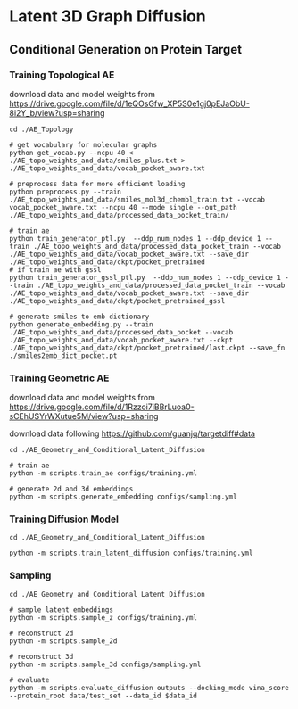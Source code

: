 # Latent 3D Graph Diffusion

## Conditional Generation on Protein Target

### Training Topological AE
download data and model weights from https://drive.google.com/file/d/1eQOsGfw_XP5S0e1gj0pEJaObU-8i2Y_b/view?usp=sharing
```
cd ./AE_Topology

# get vocabulary for molecular graphs
python get_vocab.py --ncpu 40 < ./AE_topo_weights_and_data/smiles_plus.txt > ./AE_topo_weights_and_data/vocab_pocket_aware.txt

# preprocess data for more efficient loading
python preprocess.py --train ./AE_topo_weights_and_data/smiles_mol3d_chembl_train.txt --vocab vocab_pocket_aware.txt --ncpu 40 --mode single --out_path ./AE_topo_weights_and_data/processed_data_pocket_train/

# train ae
python train_generator_ptl.py  --ddp_num_nodes 1 --ddp_device 1 --train ./AE_topo_weights_and_data/processed_data_pocket_train --vocab ./AE_topo_weights_and_data/vocab_pocket_aware.txt --save_dir ./AE_topo_weights_and_data/ckpt/pocket_pretrained
# if train ae with gssl
python train_generator_gssl_ptl.py  --ddp_num_nodes 1 --ddp_device 1 --train ./AE_topo_weights_and_data/processed_data_pocket_train --vocab ./AE_topo_weights_and_data/vocab_pocket_aware.txt --save_dir ./AE_topo_weights_and_data/ckpt/pocket_pretrained_gssl

# generate smiles to emb dictionary
python generate_embedding.py --train ./AE_topo_weights_and_data/processed_data_pocket --vocab ./AE_topo_weights_and_data/vocab_pocket_aware.txt --ckpt ./AE_topo_weights_and_data/ckpt/pocket_pretrained/last.ckpt --save_fn ./smiles2emb_dict_pocket.pt
```

### Training Geometric AE
download data and model weights from https://drive.google.com/file/d/1Rzzoi7iBBrLuoa0-sCEhUSYrWXutue5M/view?usp=sharing

download data following https://github.com/guanjq/targetdiff#data
```
cd ./AE_Geometry_and_Conditional_Latent_Diffusion

# train ae
python -m scripts.train_ae configs/training.yml

# generate 2d and 3d embeddings
python -m scripts.generate_embedding configs/sampling.yml
```

### Training Diffusion Model
```
cd ./AE_Geometry_and_Conditional_Latent_Diffusion

python -m scripts.train_latent_diffusion configs/training.yml
```

### Sampling
```
cd ./AE_Geometry_and_Conditional_Latent_Diffusion

# sample latent embeddings
python -m scripts.sample_z configs/training.yml

# reconstruct 2d
python -m scripts.sample_2d

# reconstruct 3d
python -m scripts.sample_3d configs/sampling.yml

# evaluate
python -m scripts.evaluate_diffusion outputs --docking_mode vina_score --protein_root data/test_set --data_id $data_id
```

